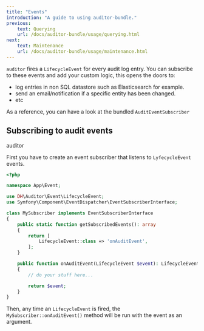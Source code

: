 ```yaml
---
title: "Events"
introduction: "A guide to using auditor-bundle."
previous:
    text: Querying
    url: /docs/auditor-bundle/usage/querying.html
next:
    text: Maintenance
    url: /docs/auditor-bundle/usage/maintenance.html
---
```


`auditor` fires a `LifecycleEvent` for every audit log entry.
You can subscribe to these events and add your custom logic, this opens the doors to:

- log entries in non SQL datastore such as Elasticsearch for example.
- send an email/notification if a specific entity has been changed.
- etc

As a reference, you can have a look at the bundled `AuditEventSubscriber`


## Subscribing to audit events
<span class="tag mt-0 inline-flex items-center px-3 py-1 rounded-full text-sm font-medium leading-4 bg-green-100 text-green-700">auditor</span>

First you have to create an event subscriber that listens to `LyfecycleEvent` events.

```php
<?php

namespace App\Event;

use DH\Auditor\Event\LifecycleEvent;
use Symfony\Component\EventDispatcher\EventSubscriberInterface;

class MySubscriber implements EventSubscriberInterface
{
    public static function getSubscribedEvents(): array
    {
        return [
            LifecycleEvent::class => 'onAuditEvent',
        ];
    }

    public function onAuditEvent(LifecycleEvent $event): LifecycleEvent
    {
        // do your stuff here...

        return $event;
    }
}
```

Then, any time an `LifecycleEvent` is fired, the `MySubscriber::onAuditEvent()` method 
will be run with the event as an argument.
